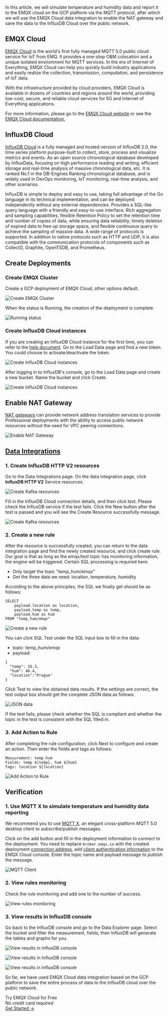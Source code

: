 In this article, we will simulate temperature and humidity data and report it to the EMQX cloud on the GCP platform via the MQTT protocol, after which we will use the EMQX Cloud data integration to enable the NAT gateway and save the data to the InfluxDB Cloud over the public network.

## EMQX Cloud

[EMQX Cloud](https://www.emqx.com/en/cloud) is the world's first fully managed MQTT 5.0 public cloud service for IoT from EMQ. It provides a one-stop O&M colocation and a unique isolated environment for MQTT services. In the era of Internet of Everything, EMQX Cloud can help you quickly build industry applications and easily realize the collection, transmission, computation, and persistence of IoT data.

With the infrastructure provided by cloud providers, EMQX Cloud is available in dozens of countries and regions around the world, providing low-cost, secure, and reliable cloud services for 5G and Internet of Everything applications.

For more information, please go to the [EMQX Cloud website](https://www.emqx.com/en) or see the [EMQX Cloud documentation.](https://docs.emqx.com/en/cloud/latest/)

## InfluxDB Cloud

[InfluxDB Cloud](https://docs.influxdata.com/influxdb/v2.6//cloud/sign-up/) is a fully managed and hosted version of InfluxDB 2.0, the time series platform purpose-built to collect, store, process and visualize metrics and events. As an open source chronological database developed by InfluxData, focusing on high performance reading and writing; efficient storage and real-time analysis of massive chronological data, etc. It is ranked No.1 in the DB-Engines Ranking chronological database, and is widely used in DevOps monitoring, IoT monitoring, real-time analysis, and other scenarios. 

InfluxDB is simple to deploy and easy to use, taking full advantage of the Go language in its technical implementation, and can be deployed independently without any external dependencies. Provides a SQL-like query language with a friendly and easy-to-use interface. Rich aggregation and sampling capabilities, flexible Retention Policy to set the retention time and number of copies of data, while ensuring data reliability; timely deletion of expired data to free up storage space, and flexible continuous query to achieve the sampling of massive data. A wide range of protocols is supported. In addition to native protocols such as HTTP and UDP, it is also compatible with the communication protocols of components such as CollectD, Graphite, OpenTSDB, and Prometheus.

## Create Deployments

### Create EMQX Cluster

Create a GCP deployment of EMQX Cloud, other options default.

![Create EMQX Cluster](https://assets.emqx.com/images/1174e1b4affe999c0e935536066845e2.png)

When the status is Running, the creation of the deployment is complete.

![Running status](https://assets.emqx.com/images/f835885d158f3a51fbded858cbe8f9de.png)

### Create InfluxDB Cloud instances

If you are creating an InfluxDB Cloud instance for the first time, you can refer to the [help document](https://docs.influxdata.com/influxdb/v2.6//cloud/sign-up/). Go to the Load Data page and find a new token. You could choose to activate/deactivate the token.

![Create InfluxDB Cloud instances](https://assets.emqx.com/images/4c0fe0dfe5b449310a94074513a71ca9.png)

After logging in to InfluxDB's console, go to the Load Data page and create a new bucket. Name the bucket and click Create.

![Create InfluxDB Cloud instances](https://assets.emqx.com/images/e362605a32306b611e7738a434b172be.png)

## Enable NAT Gateway

[NAT gateways](https://docs.emqx.com/en/cloud/latest/vas/nat-gateway.html#service-activation) can provide network address translation services to provide Professional deployments with the ability to access public network resources without the need for VPC peering connections.

![Enable NAT Gateway](https://assets.emqx.com/images/400500776cc3fc48c72b26d7891cf59c.png)

## [Data Integrations](https://docs.emqx.com/en/cloud/latest/rule_engine/rule_engine_confluent.html)

### 1. Create InfluxDB HTTP V2 resources

Go to the Data Integrations page. On the data integration page, click **InfluxDB HTTP V2** Service resources.

![Create Kafka resources](https://assets.emqx.com/images/90dd5e92a1e4998a475506817755b7de.png)

Fill in the InfluxDB Cloud connection details, and then click test. Please check the InfluxDB service if the test fails. Click the New button after the test is passed and you will see the Create Resource successfully message.

![Create Kafka resources](https://assets.emqx.com/images/b4414f5e97cc8336dab60f460a7632de.png)

### 2. Create a new rule

After the resource is successfully created, you can return to the data integration page and find the newly created resource, and click create rule. Our goal is that as long as the emqx/test topic has monitoring information, the engine will be triggered. Certain SQL processing is required here:

- Only target the topic "temp_hum/emqx"
- Get the three data we need: location, temperature, humidity

According to the above principles, the SQL we finally get should be as follows:

```
SELECT
    payload.location as location,
    payload.temp as temp,
    payload.hum as hum
FROM "temp_hum/emqx"
```

![Create a new rule](https://assets.emqx.com/images/f6ca1081f538d018eefd704043804fbe.png)

You can click SQL Test under the SQL input box to fill in the data:

- topic: temp_hum/emqx
- payload:

```
{
  "temp": 26.3,
  "hum": 46.4,
  "location":"Prague"
}
```

Click Test to view the obtained data results. If the settings are correct, the test output box should get the complete JSON data as follows:

![JSON data](https://assets.emqx.com/images/13535bfdaf0782247cabbcf9a057a76f.png)

If the test fails, please check whether the SQL is compliant and whether the topic in the test is consistent with the SQL filled in.

### 3. Add Action to Rule

After completing the rule configuration, click Next to configure and create an action. Then enter the fields and tags as follows:

```
Measurement: temp_hum
Fields: temp ${temp}, hum ${hum}
Tags: location ${location}
```

![Add Action to Rule](https://assets.emqx.com/images/619ed1845e598d6225060c5de066731f.png)

## Verification

### 1. Use MQTT X to simulate temperature and humidity data reporting

We recommend you to use [MQTT X](https://mqttx.app/), an elegant cross-platform MQTT 5.0 desktop client to subscribe/publish messages.

Click on the add button and fill in the deployment information to connect to the deployment. You need to replace `broker.emqx.io` with the created deployment [connection address](https://docs.emqx.com/en/cloud/latest/create/overview.html#view-deployment-information),  add [client authentication information](https://docs.emqx.com/en/cloud/latest/deployments/auth_overview.html#authentication) to the EMQX Cloud console.  Enter the topic name and payload message to publish the message.

![MQTT Client](https://assets.emqx.com/images/fe1ee590e24e224b90624c2017ba8aaf.png)

### 2. View rules monitoring

Check the rule monitoring and add one to the number of success.

![View rules monitoring](https://assets.emqx.com/images/db395bda8294d1af35be4bec93ed92c9.png)

### 3. View results in InfluxDB console

Go back to the InfluxDB console and go to the Data Explorer page. Select the bucket and filter the measurement, fields, then InfluxDB will generate the tables and graphs for you.

![View results in InfluxDB console](https://assets.emqx.com/images/c992698000f2f2c93722a8acd4c33296.png)

![View results in InfluxDB console](https://assets.emqx.com/images/15ce569eda5f1d9ccb8f8cf3fe8520d2.png)

![View results in InfluxDB console](https://assets.emqx.com/images/6b7c912f38f5ee3cc9b91d986d741304.png)

So far, we have used EMQX Cloud data integration based on the GCP platform to save the entire process of data to the InfluxDB cloud over the public network.


<section class="promotion">
    <div>
        Try EMQX Cloud for Free
        <div class="is-size-14 is-text-normal has-text-weight-normal">No credit card required</div>
    </div>
    <a href="https://accounts.emqx.com/signup?continue=https://cloud-intl.emqx.com/console/deployments/0?oper=new" class="button is-gradient px-5">Get Started →</a>
</section>
